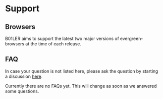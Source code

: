 # Support

## Browsers

B01LER aims to support the latest two major versions of evergreen-browsers at the time of
each release.


## FAQ

In case your question is not listed here, please ask the question by starting a discussion [here](https://github.com/deven-org/B01LER-Kitchen/discussions).

Currently there are no FAQs yet. This will change as soon as we answered some questions.
